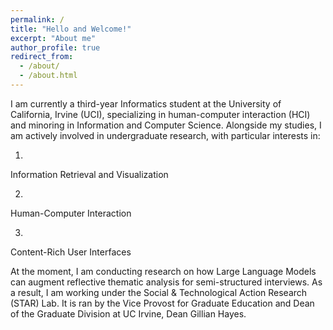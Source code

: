 ```yaml
---
permalink: /
title: "Hello and Welcome!"
excerpt: "About me"
author_profile: true
redirect_from: 
  - /about/
  - /about.html
--- 
```


I am currently a third-year Informatics student at the University of California, Irvine (UCI), specializing in human-computer interaction (HCI) and minoring in Information and Computer Science. Alongside my studies, I am actively involved in undergraduate research, with particular interests in:

1.
Information Retrieval and Visualization

2.
Human-Computer Interaction 

3.
Content-Rich User Interfaces   

At the moment, I am conducting research on how Large Language Models can augment reflective thematic analysis for semi-structured interviews. As a result, I am working under the Social & Technological Action Research (STAR) Lab. It is ran by the Vice Provost for Graduate Education and Dean of the Graduate Division at UC Irvine, Dean Gillian Hayes. 
